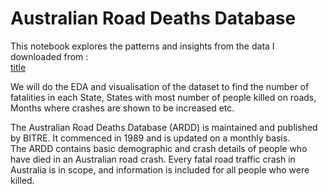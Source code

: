 # Australian Road Deaths Database
This notebook explores the patterns and insights from the data I downloaded from :   
[title](https://bitre.gov.au/statistics/safety/fatal_road_crash_database.aspx)

We will do the EDA and visualisation of the dataset to find the number of fatalities in each State, States with most number of people killed on roads, Months where crashes are shown to be increased etc.

The Australian Road Deaths Database (ARDD) is maintained and published by BITRE. It commenced in 1989 and is updated on a monthly basis.  
The ARDD contains basic demographic and crash details of people who have died in an Australian road crash. Every fatal road traffic crash in Australia is in scope, and information is included for all people who were killed.  

